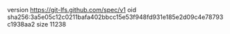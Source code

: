 version https://git-lfs.github.com/spec/v1
oid sha256:3a5e05c12c0211bafa402bbcc15e53f948fd931e185e2d09c4e78793c1938aa2
size 11238
